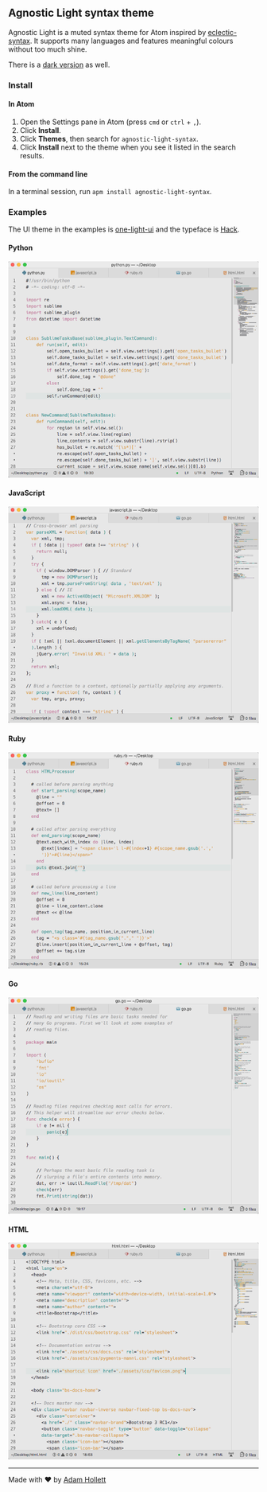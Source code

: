 ## Agnostic Light syntax theme

Agnostic Light is a muted syntax theme for Atom inspired by [eclectic-syntax](https://github.com/blaqbern/eclectic-syntax). It supports many languages and features meaningful colours without too much shine.

There is a [dark version](https://atom.io/themes/agnostic-dark-syntax) as well.

### Install

#### In Atom

1. Open the Settings pane in Atom (press `cmd` or `ctrl` + `,`).
2. Click **Install**.
3. Click **Themes**, then search for `agnostic-light-syntax`.
4. Click **Install** next to the theme when you see it listed in the search results.

#### From the command line

In a terminal session, run `apm install agnostic-light-syntax`.

### Examples

The UI theme in the examples is [one-light-ui](https://atom.io/themes/one-light-ui) and the typeface is [Hack](http://sourcefoundry.org/hack).

#### Python
![Python code highlighted with agnostic-light-syntax](previews/python.png)

#### JavaScript
![JavaScript code highlighted with agnostic-light-syntax](previews/javascript.png)

#### Ruby
![Ruby code highlighted with agnostic-light-syntax](previews/ruby.png)

#### Go
![Go code highlighted with agnostic-light-syntax](previews/go.png)

#### HTML
![HTML code highlighted with agnostic-light-syntax](previews/html.png)

---

Made with ♥ by [Adam Hollett](https://adamhollett.com/)
